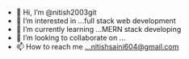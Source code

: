 - 👋 Hi, I’m @nitish2003git
- 👀 I’m interested in ...full stack web development
- 🌱 I’m currently learning ...MERN stack developing
- 💞️ I’m looking to collaborate on ...
- 📫 How to reach me ...nitishsaini604@gmail.com

<!---
nitish2003git/nitish2003git is a ✨ special ✨ repository because its `README.md` (this file) appears on your GitHub profile.
You can click the Preview link to take a look at your changes.
--->
